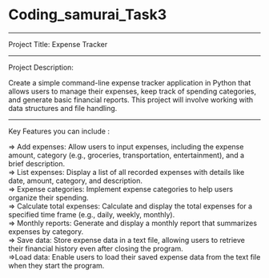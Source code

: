 # Coding_samurai_Task3
***************************
Project Title: Expense Tracker
***************************
Project Description: 

  Create a simple command-line expense tracker application in Python that allows users to manage their expenses, keep track of spending categories, and generate basic financial reports. This project will involve working with data structures and file handling.  
**************************
Key Features you can include :  

  => Add expenses: 
      Allow users to input expenses, including the expense amount, category (e.g., groceries, transportation, entertainment), and a brief description.  
  => List expenses: 
      Display a list of all recorded expenses with details like date, amount, category, and description.  
  => Expense categories: 
      Implement expense categories to help users organize their spending.  
  => Calculate total expenses: 
      Calculate and display the total expenses for a specified time frame (e.g., daily, weekly, monthly).  
  => Monthly reports: 
      Generate and display a monthly report that summarizes expenses by category.  
  => Save data: 
      Store expense data in a text file, allowing users to retrieve their financial history even after closing the program.  
  =>Load data: 
      Enable users to load their saved expense data from the text file when they start the program.   
